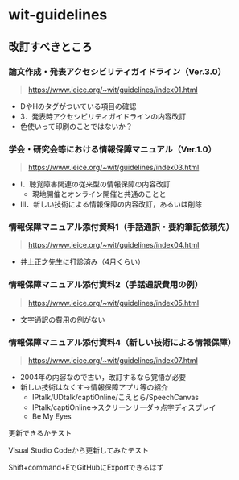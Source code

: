 # wit-guidelines

## 改訂すべきところ

### 論文作成・発表アクセシビリティガイドライン（Ver.3.0）
> https://www.ieice.org/~wit/guidelines/index01.html
* DやHのタグがついている項目の確認
* 3．発表時アクセシビリティガイドラインの内容改訂
* 色使いって印刷のことではないか？

### 学会・研究会等における情報保障マニュアル（Ver.1.0）
> https://www.ieice.org/~wit/guidelines/index03.html
* Ⅰ．聴覚障害関連の従来型の情報保障の内容改訂
  * 現地開催とオンライン開催と共通のことと
* Ⅲ．新しい技術による情報保障の内容改訂，あるいは削除

### 情報保障マニュアル添付資料1（手話通訳・要約筆記依頼先）
> https://www.ieice.org/~wit/guidelines/index04.html
* 井上正之先生に打診済み（4月くらい）

### 情報保障マニュアル添付資料2（手話通訳費用の例）
> https://www.ieice.org/~wit/guidelines/index05.html
* 文字通訳の費用の例がない

### 情報保障マニュアル添付資料4（新しい技術による情報保障）
> https://www.ieice.org/~wit/guidelines/index07.html
* 2004年の内容なので古い，改訂するなら覚悟が必要
* 新しい技術はなくす→情報保障アプリ等の紹介
  * IPtalk/UDtalk/captiOnline/こえとら/SpeechCanvas
  * IPtalk/captiOnline→スクリーンリーダ→点字ディスプレイ
  * Be My Eyes

更新できるかテスト

Visual Studio Codeから更新してみたテスト

Shift+command+EでGitHubにExportできるはず
